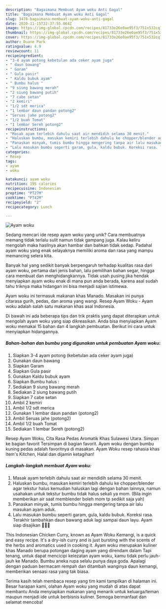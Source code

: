 ```yaml
---
description: "Bagaimana Membuat Ayam woku Anti Gagal"
title: "Bagaimana Membuat Ayam woku Anti Gagal"
slug: 3478-bagaimana-membuat-ayam-woku-anti-gagal
date: 2020-11-15T22:37:55.064Z
image: https://img-global.cpcdn.com/recipes/81733e26e0ae95f3/751x532cq70/ayam-woku-foto-resep-utama.jpg
thumbnail: https://img-global.cpcdn.com/recipes/81733e26e0ae95f3/751x532cq70/ayam-woku-foto-resep-utama.jpg
cover: https://img-global.cpcdn.com/recipes/81733e26e0ae95f3/751x532cq70/ayam-woku-foto-resep-utama.jpg
author: Duane Park
ratingvalue: 4.9
reviewcount: 11
recipeingredient:
- "3-4 ayam potong kebetulan ada ceker ayam juga"
- " daun bawang"
- " Garam"
- " Gula pasir"
- " Kaldu bubuk ayam"
- " Bumbu halus "
- "9 siung bawang merah"
- "2 siung bawang putih"
- "7 cabe setan"
- "2 kemiri"
- "1/2 sdt merica"
- "1 lembar daun pandan potong2"
- "Seruas jahe potong2"
- "1/2 buah Tomat"
- "1 lembar Sereh potong2"
recipeinstructions:
- "Masak ayam terlebih dahulu saat air mendidih selama 30 menit."
- "Haluskan bumbu, masukan kemiri terlebih dahulu ke chopper/blender agar tekstur halus kemudian haluskan lagi dengan bahan lainnya, namun usahakan untuk tekstur bumbu tidak halus sekali ya mom. (Bila ingin memberikan air saat memblender boleh mom tp sedikit saja yah)"
- "Panaskan minyak, tumis bumbu hingga mengering tanpa air lalu masukan ayam aduk."
- "Lalu masukan bumbu seperti garam, gula, kaldu bubuk. Koreksi rasa. Terakhir tambahkan daun bawang aduk lagi sampai daun layu. Ayam siap disajikan 👩‍🍳😍"
categories:
- Resep
tags:
- ayam
- woku

katakunci: ayam woku 
nutrition: 195 calories
recipecuisine: Indonesian
preptime: "PT27M"
cooktime: "PT42M"
recipeyield: "2"
recipecategory: Lunch

---
```



![Ayam woku](https://img-global.cpcdn.com/recipes/81733e26e0ae95f3/751x532cq70/ayam-woku-foto-resep-utama.jpg)

Sedang mencari ide resep ayam woku yang unik? Cara membuatnya memang tidak terlalu sulit namun tidak gampang juga. Kalau keliru mengolah maka hasilnya akan hambar dan bahkan tidak sedap. Padahal ayam woku yang enak selayaknya memiliki aroma dan rasa yang mampu memancing selera kita.

Banyak hal yang sedikit banyak berpengaruh terhadap kualitas rasa dari ayam woku, pertama dari jenis bahan, lalu pemilihan bahan segar, hingga cara membuat dan menghidangkannya. Tidak usah pusing jika hendak menyiapkan ayam woku enak di mana pun anda berada, karena asal sudah tahu triknya maka hidangan ini bisa menjadi sajian istimewa.

Ayam woku ini termasuk makanan khas Manado. Masakan ini punya citarasa gurih, pedas, dan aroma yang wangi. Resep Ayam Woku - Ayam woku adalah salah satu makanan khas asal Indonesia.


Di bawah ini ada beberapa tips dan trik praktis yang dapat diterapkan untuk mengolah ayam woku yang siap dikreasikan. Anda bisa menyiapkan Ayam woku memakai 15 bahan dan 4 langkah pembuatan. Berikut ini cara untuk menyiapkan hidangannya.

<!--inarticleads1-->

##### Bahan-bahan dan bumbu yang digunakan untuk pembuatan Ayam woku:

1. Siapkan 3-4 ayam potong (kebetulan ada ceker ayam juga)
1. Gunakan  daun bawang
1. Siapkan  Garam
1. Siapkan  Gula pasir
1. Gunakan  Kaldu bubuk ayam
1. Siapkan  Bumbu halus :
1. Sediakan 9 siung bawang merah
1. Sediakan 2 siung bawang putih
1. Siapkan 7 cabe setan
1. Ambil 2 kemiri
1. Ambil 1/2 sdt merica
1. Gunakan 1 lembar daun pandan (potong2)
1. Ambil Seruas jahe (potong2)
1. Ambil 1/2 buah Tomat
1. Sediakan 1 lembar Sereh (potong2)


Resep Ayam Woku, Cita Rasa Pedas Aromatik Khas Sulawesi Utara. Simpan ke bagian favorit Tersimpan di bagian favorit. Ayam woku dengan bumbu kuning pedas adalah favoritnya di masakan. Ayam Woku resep rahasia khas Item&#39;s Kitchen, Halal dan dijamin ketagihan! 

<!--inarticleads2-->

##### Langkah-langkah membuat Ayam woku:

1. Masak ayam terlebih dahulu saat air mendidih selama 30 menit.
1. Haluskan bumbu, masukan kemiri terlebih dahulu ke chopper/blender agar tekstur halus kemudian haluskan lagi dengan bahan lainnya, namun usahakan untuk tekstur bumbu tidak halus sekali ya mom. (Bila ingin memberikan air saat memblender boleh mom tp sedikit saja yah)
1. Panaskan minyak, tumis bumbu hingga mengering tanpa air lalu masukan ayam aduk.
1. Lalu masukan bumbu seperti garam, gula, kaldu bubuk. Koreksi rasa. Terakhir tambahkan daun bawang aduk lagi sampai daun layu. Ayam siap disajikan 👩‍🍳😍


This Indonesian Chicken Curry, known as Ayam Woku Kemangi, is a quick and easy recipe. It&#39;s a dry-ish curry and is just bursting with the scents of the herbs and aromatics used in cooking it. Ayam woku merupakan kuliner khas Manado berupa potongan daging ayam yang direndam dalam Tapi tenang, untuk dapat mencicipi kelezatan ayam woku, kamu tidak perlu jauh-jauh ke Manado. Bumbu aneka rupa selalu punya daya goda. Apalagi dengan paduan bermacam rempah dan ditambah wanginya daun kemangi, memberikan sensasi rasa yang tak biasa. 

Terima kasih telah membaca resep yang tim kami tampilkan di halaman ini. Besar harapan kami, olahan Ayam woku yang mudah di atas dapat membantu Anda menyiapkan makanan yang menarik untuk keluarga/teman maupun menjadi ide untuk berbisnis kuliner. Semoga bermanfaat dan selamat mencoba!
